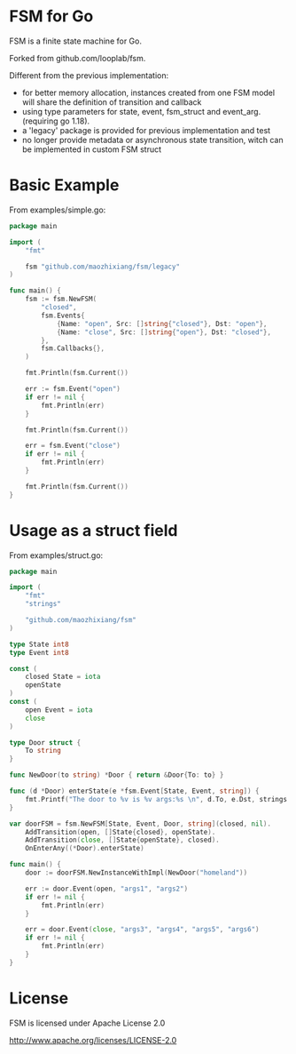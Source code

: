 # FSM for Go

FSM is a finite state machine for Go.

Forked from github.com/looplab/fsm.

Different from the previous implementation:  
- for better memory allocation, instances created from one FSM model will share the definition of transition and callback
- using type parameters for state, event, fsm_struct and event_arg. (requiring go 1.18).
- a 'legacy' package is provided for previous implementation and test
- no longer provide metadata or asynchronous state transition, witch can be implemented in custom FSM struct

# Basic Example

From examples/simple.go:

```go
package main

import (
    "fmt"

    fsm "github.com/maozhixiang/fsm/legacy"
)

func main() {
    fsm := fsm.NewFSM(
        "closed",
        fsm.Events{
            {Name: "open", Src: []string{"closed"}, Dst: "open"},
            {Name: "close", Src: []string{"open"}, Dst: "closed"},
        },
        fsm.Callbacks{},
    )

    fmt.Println(fsm.Current())

    err := fsm.Event("open")
    if err != nil {
        fmt.Println(err)
    }

    fmt.Println(fsm.Current())

    err = fsm.Event("close")
    if err != nil {
        fmt.Println(err)
    }

    fmt.Println(fsm.Current())
}
```

# Usage as a struct field

From examples/struct.go:

```go
package main

import (
    "fmt"
    "strings"

    "github.com/maozhixiang/fsm"
)

type State int8
type Event int8

const (
    closed State = iota
    openState
)
const (
    open Event = iota
    close
)

type Door struct {
    To string
}

func NewDoor(to string) *Door { return &Door{To: to} }

func (d *Door) enterState(e *fsm.Event[State, Event, string]) {
    fmt.Printf("The door to %v is %v args:%s \n", d.To, e.Dst, strings.Join(e.Args, ","))
}

var doorFSM = fsm.NewFSM[State, Event, Door, string](closed, nil).
    AddTransition(open, []State{closed}, openState).
    AddTransition(close, []State{openState}, closed).
    OnEnterAny((*Door).enterState)

func main() {
    door := doorFSM.NewInstanceWithImpl(NewDoor("homeland"))

    err := door.Event(open, "args1", "args2")
    if err != nil {
        fmt.Println(err)
    }

    err = door.Event(close, "args3", "args4", "args5", "args6")
    if err != nil {
        fmt.Println(err)
    }
}
```

# License

FSM is licensed under Apache License 2.0

http://www.apache.org/licenses/LICENSE-2.0
